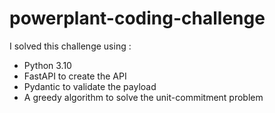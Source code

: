 # powerplant-coding-challenge

I solved this challenge using :
- Python 3.10
- FastAPI to create the API
- Pydantic to validate the payload
- A greedy algorithm to solve the unit-commitment problem

##